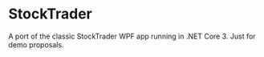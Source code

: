 # StockTrader

A port of the classic StockTrader WPF app running in .NET Core 3. Just for demo proposals. 
